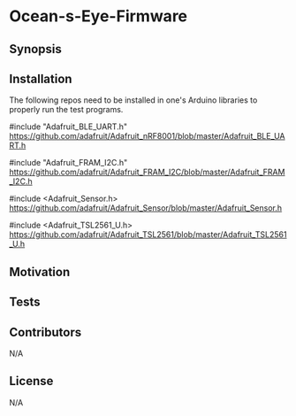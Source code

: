 # Ocean-s-Eye-Firmware

Synopsis
------------------------------------------


Installation
-------

The following repos need to be installed in one's Arduino libraries to properly run the test programs.

#include "Adafruit_BLE_UART.h"
https://github.com/adafruit/Adafruit_nRF8001/blob/master/Adafruit_BLE_UART.h

#include "Adafruit_FRAM_I2C.h"
https://github.com/adafruit/Adafruit_FRAM_I2C/blob/master/Adafruit_FRAM_I2C.h

#include <Adafruit_Sensor.h>
https://github.com/adafruit/Adafruit_Sensor/blob/master/Adafruit_Sensor.h

#include <Adafruit_TSL2561_U.h>
https://github.com/adafruit/Adafruit_TSL2561/blob/master/Adafruit_TSL2561_U.h

Motivation
----------------------------


Tests
---------------------------------



Contributors
---------------------------------

N/A

License
--------------------------------------

N/A
